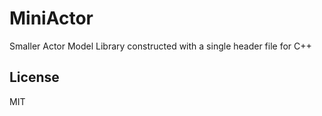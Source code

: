 # MiniActor
Smaller Actor Model Library constructed with a single header file for C++

## License
MIT
